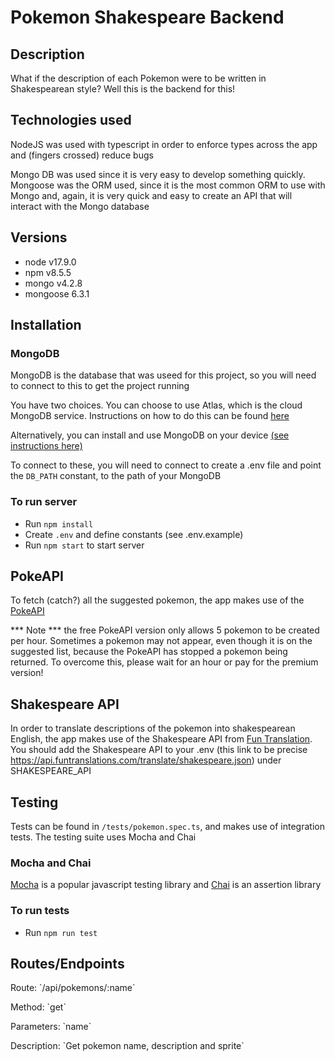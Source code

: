 # Pokemon Shakespeare Backend
## Description
What if the description of each Pokemon were to be written in Shakespearean style? Well this is the backend for this!

## Technologies used
NodeJS was used with typescript in order to enforce types across the app and (fingers crossed)
reduce bugs

Mongo DB was used since it is very easy to develop something quickly. Mongoose was the ORM used,
since it is the most common ORM to use with Mongo and, again, it is very quick and easy to create an API that
will interact with the Mongo database

## Versions
* node v17.9.0
* npm v8.5.5
* mongo v4.2.8
* mongoose 6.3.1

## Installation
### MongoDB
MongoDB is the database that was useed for this project, so you will need to connect to this to get
the project running

You have two choices. You can choose to use Atlas, which is the cloud MongoDB service. Instructions on how to do this can be found [here](https://www.mongodb.com/docs/atlas/getting-started/)

Alternatively, you can install and use MongoDB on your device [(see instructions here)](https://www.mongodb.com/docs/guides/server/install/)

To connect to these, you will need to connect to create a .env file and point the `DB_PATH`
constant, to the path of your MongoDB

### To run server
* Run `npm install`
* Create `.env` and define constants (see .env.example)
* Run `npm start` to start server

## PokeAPI
To fetch (catch?) all the suggested pokemon, the app makes use of the [PokeAPI](https://pokeapi.co/docs/v2#pokemon-section)

*** Note *** the free PokeAPI version only allows 5 pokemon to be created per hour. Sometimes a pokemon may not
appear, even though it is on the suggested list, because the PokeAPI has stopped a pokemon being
returned. To overcome this, please wait for an hour or pay for the premium version!

## Shakespeare API
In order to translate descriptions of the pokemon into shakespearean English, the app makes use of
the Shakespeare API from [Fun Translation](https://api.funtranslations.com/). You should add the
Shakespeare API to your .env (this link to be precise
https://api.funtranslations.com/translate/shakespeare.json) under SHAKESPEARE_API

## Testing
Tests can be found in `/tests/pokemon.spec.ts`, and makes use of integration tests. The testing suite uses Mocha and Chai
### Mocha and Chai
[Mocha](https://mochajs.org/) is a popular javascript testing library and [Chai](https://www.chaijs.com/) is an assertion
library

### To run tests
* Run `npm run test`

## Routes/Endpoints

<p>Route:        `/api/pokemons/:name`</p>
<p>Method:       `get`</p>
<p>Parameters:   `name`</p>
<p>Description:  `Get pokemon name, description and sprite`</p>
